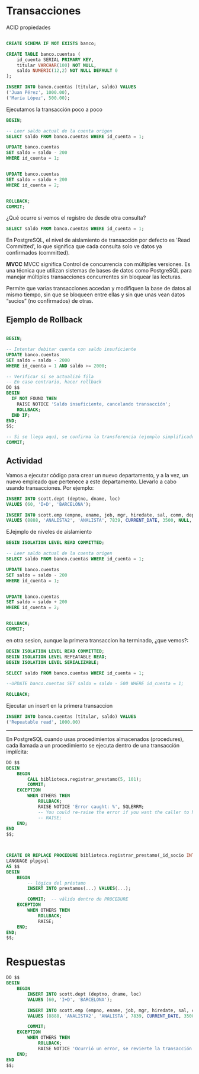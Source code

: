 # Transacciones

ACID propiedades

```sql

CREATE SCHEMA IF NOT EXISTS banco;

CREATE TABLE banco.cuentas (
    id_cuenta SERIAL PRIMARY KEY,
    titular VARCHAR(100) NOT NULL,
    saldo NUMERIC(12,2) NOT NULL DEFAULT 0
);

INSERT INTO banco.cuentas (titular, saldo) VALUES
('Juan Pérez', 1000.00),
('María López', 500.00);

```

Ejecutamos la transacción poco a poco
```sql
BEGIN;

-- Leer saldo actual de la cuenta origen
SELECT saldo FROM banco.cuentas WHERE id_cuenta = 1;

UPDATE banco.cuentas
SET saldo = saldo - 200
WHERE id_cuenta = 1;


UPDATE banco.cuentas
SET saldo = saldo + 200
WHERE id_cuenta = 2;


ROLLBACK;
COMMIT;

```

¿Qué ocurre si vemos el registro de desde otra consulta?
```sql
SELECT saldo FROM banco.cuentas WHERE id_cuenta = 1;
```

En PostgreSQL, el nivel de aislamiento de transacción por defecto es 'Read Committed', lo que significa que cada consulta solo ve datos ya confirmados (committed).

**MVCC**
MVCC significa Control de concurrencia con múltiples versiones. Es una técnica que utilizan sistemas de bases de datos como PostgreSQL para manejar múltiples transacciones concurrentes sin bloquear las lecturas.

Permite que varias transacciones accedan y modifiquen la base de datos al mismo tiempo, sin que se bloqueen entre ellas y sin que unas vean datos “sucios” (no confirmados) de otras.





## Ejemplo de Rollback
```sql

BEGIN;

-- Intentar debitar cuenta con saldo insuficiente
UPDATE banco.cuentas
SET saldo = saldo - 2000
WHERE id_cuenta = 1 AND saldo >= 2000;

-- Verificar si se actualizó fila
-- En caso contrario, hacer rollback
DO $$
BEGIN
  IF NOT FOUND THEN
    RAISE NOTICE 'Saldo insuficiente, cancelando transacción';
    ROLLBACK;
  END IF;
END;
$$;

-- Si se llega aquí, se confirma la transferencia (ejemplo simplificado)
COMMIT;
```

## Actividad
Vamos a ejecutar código para crear un nuevo departamento, y a la vez, un nuevo empleado que pertenece a este departamento. Llevarlo a cabo usando transacciones. Por ejemplo:


```sql
INSERT INTO scott.dept (deptno, dname, loc)
VALUES (60, 'I+D', 'BARCELONA');

INSERT INTO scott.emp (empno, ename, job, mgr, hiredate, sal, comm, deptno)
VALUES (8888, 'ANALISTA2', 'ANALISTA', 7839, CURRENT_DATE, 3500, NULL, 60);


```


EJejmplo de niveles de aislamiento
```sql
BEGIN ISOLATION LEVEL READ COMMITTED;

-- Leer saldo actual de la cuenta origen
SELECT saldo FROM banco.cuentas WHERE id_cuenta = 1;

UPDATE banco.cuentas
SET saldo = saldo - 200
WHERE id_cuenta = 1;


UPDATE banco.cuentas
SET saldo = saldo + 200
WHERE id_cuenta = 2;


ROLLBACK;
COMMIT;

```


en otra sesion, aunque la primera transaccion ha terminado, ¿que vemos?:
```sql
BEGIN ISOLATION LEVEL READ COMMITTED;
BEGIN ISOLATION LEVEL REPEATABLE READ;
BEGIN ISOLATION LEVEL SERIALIZABLE;

SELECT saldo FROM banco.cuentas WHERE id_cuenta = 1;

--UPDATE banco.cuentas SET saldo = saldo - 500 WHERE id_cuenta = 1;

ROLLBACK;

```

Ejecutar un insert en la primera transaccion
```sql
INSERT INTO banco.cuentas (titular, saldo) VALUES
('Repeatable read', 1000.00)
```

---

En PostgreSQL cuando usas procedimientos almacenados (procedures), cada llamada a un procedimiento se ejecuta dentro de una transacción implícita:

```sql
DO $$
BEGIN
    BEGIN
        CALL biblioteca.registrar_prestamo(5, 101);
        COMMIT;
    EXCEPTION
        WHEN OTHERS THEN
            ROLLBACK;
            RAISE NOTICE 'Error caught: %', SQLERRM;
            -- You could re-raise the error if you want the caller to handle it
            -- RAISE;
    END;
END
$$;



CREATE OR REPLACE PROCEDURE biblioteca.registrar_prestamo(_id_socio INT, _id_libro INT)
LANGUAGE plpgsql
AS $$
BEGIN
    BEGIN
        -- lógica del préstamo
        INSERT INTO prestamos(...) VALUES(...);

        COMMIT;  -- válido dentro de PROCEDURE
    EXCEPTION
        WHEN OTHERS THEN
            ROLLBACK;
            RAISE;
    END;
END;
$$;
```

#  Respuestas
```sql
DO $$
BEGIN
    BEGIN
        INSERT INTO scott.dept (deptno, dname, loc)
        VALUES (60, 'I+D', 'BARCELONA');

        INSERT INTO scott.emp (empno, ename, job, mgr, hiredate, sal, comm, deptno)
        VALUES (8888, 'ANALISTA2', 'ANALISTA', 7839, CURRENT_DATE, 3500, NULL, 60);

        COMMIT;
    EXCEPTION
        WHEN OTHERS THEN
            ROLLBACK;
            RAISE NOTICE 'Ocurrió un error, se revierte la transacción: %', SQLERRM;
    END;
END
$$;
```